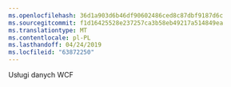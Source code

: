 ```yaml
---
ms.openlocfilehash: 36d1a903d6b46df90602486ced8c87dbf9187d6c
ms.sourcegitcommit: f1d16425528e237257ca3b58eb49217a514849ea
ms.translationtype: MT
ms.contentlocale: pl-PL
ms.lasthandoff: 04/24/2019
ms.locfileid: "63872250"
---
```

Usługi danych WCF